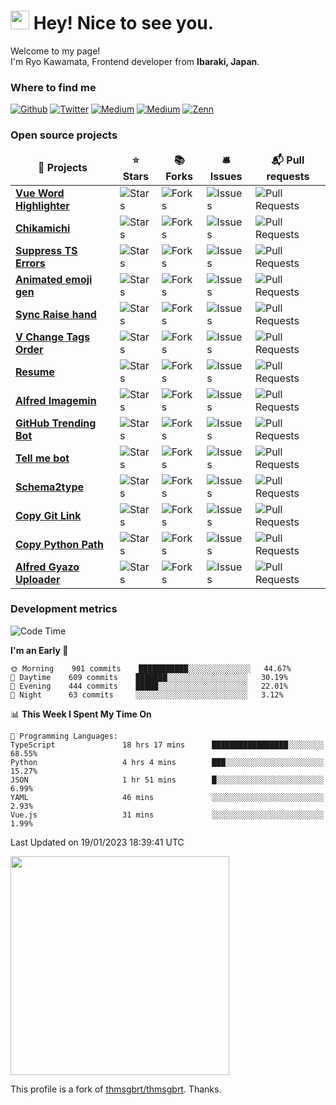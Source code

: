 <h1><img src="https://emojis.slackmojis.com/emojis/images/1531849430/4246/blob-sunglasses.gif?1531849430" width="30"/> Hey! Nice to see you.</h1>

<p>Welcome to my page! </br> I'm Ryo Kawamata, Frontend developer from <b>Ibaraki, Japan</b>.

<h3>Where to find me</h3>
<p>
<a href="https://github.com/kawamataryo" target="_blank"><img alt="Github" src="https://img.shields.io/badge/GitHub-%2312100E.svg?&style=for-the-badge&logo=Github&logoColor=white" /></a>
<a href="https://twitter.com/KawamataRyo" target="_blank"><img alt="Twitter" src="https://img.shields.io/badge/twitter-%231DA1F2.svg?&style=for-the-badge&logo=twitter&logoColor=white" /></a>
<a href="https://www.linkedin.com/in/ryo-kawamata-b4999b199/" target="_blank"><img alt="Medium" src="https://img.shields.io/badge/linkdin-0a66c2.svg?&style=for-the-badge&logo=linkedin&logoColor=white" /></a>
<a href="https://qiita.com/ryo2132" target="_blank"><img alt="Medium" src="https://img.shields.io/badge/qiita-55C500.svg?&style=for-the-badge&logo=qiita&logoColor=white" /></a>
<a href="https://zenn.dev/ryo_kawamata" target="_blank"><img alt="Zenn" src="https://img.shields.io/badge/Zenn-3EA8FF.svg?&style=for-the-badge&logo=Zenn&logoColor=white" /></a>
</p>

<h3>Open source projects</h3>
<table>
  <thead align="center">
    <tr border: none;>
      <td><b>🎁 Projects</b></td>
      <td><b>⭐ Stars</b></td>
      <td><b>📚 Forks</b></td>
      <td><b>🛎 Issues</b></td>
      <td><b>📬 Pull requests</b></td>
    </tr>
  </thead>
  <tbody>
    <tr>
      <td><a href="https://github.com/kawamataryo/vue-word-highlighter"><b>Vue Word Highlighter</b></a></td>
      <td><img alt="Stars" src="https://img.shields.io/github/stars/kawamataryo/vue-word-highlighter?style=flat-square&labelColor=343b41"/></td>
      <td><img alt="Forks" src="https://img.shields.io/github/forks/kawamataryo/vue-word-highlighter?style=flat-square&labelColor=343b41"/></td>
      <td><img alt="Issues" src="https://img.shields.io/github/issues/kawamataryo/vue-word-highlighter?style=flat-square&labelColor=343b41"/></td>
      <td><img alt="Pull Requests" src="https://img.shields.io/github/issues-pr/kawamataryo/vue-word-highlighter?style=flat-square&labelColor=343b41"/>     </td>
    </tr>
    <tr>
      <td><a href="https://github.com/kawamataryo/chikamichi"><b>Chikamichi</a></td>
      <td><img alt="Stars" src="https://img.shields.io/github/stars/kawamataryo/chikamichi?style=flat-square&labelColor=343b41"/></td>
      <td><img alt="Forks" src="https://img.shields.io/github/forks/kawamataryo/chikamichi?style=flat-square&labelColor=343b41"/></td>
      <td><img alt="Issues" src="https://img.shields.io/github/issues/kawamataryo/chikamichi?style=flat-square&labelColor=343b41"/></td>
      <td><img alt="Pull Requests" src="https://img.shields.io/github/issues-pr/kawamataryo/chikamichi?style=flat-square&labelColor=343b41"/></td>
	  </tr>
    <tr>
      <td><a href="https://github.com/kawamataryo/suppress-ts-errors"><b>Suppress TS Errors</b></a></td>
      <td><img alt="Stars" src="https://img.shields.io/github/stars/kawamataryo/suppress-ts-errors?style=flat-square&labelColor=343b41"/></td>
      <td><img alt="Forks" src="https://img.shields.io/github/forks/kawamataryo/suppress-ts-errors?style=flat-square&labelColor=343b41"/></td>
      <td><img alt="Issues" src="https://img.shields.io/github/issues/kawamataryo/suppress-ts-errors?style=flat-square&labelColor=343b41"/></td>
      <td><img alt="Pull Requests" src="https://img.shields.io/github/issues-pr/kawamataryo/suppress-ts-errors?style=flat-square&labelColor=343b41"/></td>
    </tr>
      <td><a href="https://github.com/kawamataryo/animated-emoji-gen"><b>Animated emoji gen</b></a></td>
      <td><img alt="Stars" src="https://img.shields.io/github/stars/kawamataryo/animated-emoji-gen?style=flat-square&labelColor=343b41"/></td>
      <td><img alt="Forks" src="https://img.shields.io/github/forks/kawamataryo/animated-emoji-gen?style=flat-square&labelColor=343b41"/></td>
      <td><img alt="Issues" src="https://img.shields.io/github/issues/kawamataryo/animated-emoji-gen?style=flat-square&labelColor=343b41"/></td>
      <td><img alt="Pull Requests" src="https://img.shields.io/github/issues-pr/kawamataryo/animated-emoji-gen?style=flat-square&labelColor=343b41"/></td>
    </tr>
    <tr>
      <td><a href="https://github.com/kawamataryo/sync-raise-hand"><b>Sync Raise hand</b></a></td>
      <td><img alt="Stars" src="https://img.shields.io/github/stars/kawamataryo/sync-raise-hand?style=flat-square&labelColor=343b41"/></td>
      <td><img alt="Forks" src="https://img.shields.io/github/forks/kawamataryo/sync-raise-hand?style=flat-square&labelColor=343b41"/></td>
      <td><img alt="Issues" src="https://img.shields.io/github/issues/kawamataryo/sync-raise-hand?style=flat-square&labelColor=343b41"/></td>
      <td><img alt="Pull Requests" src="https://img.shields.io/github/issues-pr/kawamataryo/sync-raise-hand?style=flat-square&labelColor=343b41"/></td>
    </tr>
    <tr>
      <td><a href="https://github.com/kawamataryo/v-change-tags-order"><b>V Change Tags Order</b></a></td>
      <td><img alt="Stars" src="https://img.shields.io/github/stars/kawamataryo/v-change-tags-order?style=flat-square&labelColor=343b41"/></td>
      <td><img alt="Forks" src="https://img.shields.io/github/forks/kawamataryo/v-change-tags-order?style=flat-square&labelColor=343b41"/></td>
      <td><img alt="Issues" src="https://img.shields.io/github/issues/kawamataryo/v-change-tags-order?style=flat-square&labelColor=343b41"/></td>
      <td><img alt="Pull Requests" src="https://img.shields.io/github/issues-pr/kawamataryo/v-change-tags-order?style=flat-square&labelColor=343b41"/></td>
    </tr>
    <tr>
      <td><a href="https://github.com/kawamataryo/resume"><b>Resume</b></a></td>
      <td><img alt="Stars" src="https://img.shields.io/github/stars/kawamataryo/resume?style=flat-square&labelColor=343b41"/></td>
      <td><img alt="Forks" src="https://img.shields.io/github/forks/kawamataryo/resume?style=flat-square&labelColor=343b41"/></td>
      <td><img alt="Issues" src="https://img.shields.io/github/issues/kawamataryo/resume?style=flat-square&labelColor=343b41"/></td>
      <td><img alt="Pull Requests" src="https://img.shields.io/github/issues-pr/kawamataryo/resume?style=flat-square&labelColor=343b41"/></td>
    </tr>
	  <tr>
      <td><a href="https://github.com/kawamataryo/alfred-imagemin"><b>Alfred Imagemin</b></a></td>
      <td><img alt="Stars" src="https://img.shields.io/github/stars/kawamataryo/alfred-imagemin?style=flat-square&labelColor=343b41"/></td>
      <td><img alt="Forks" src="https://img.shields.io/github/forks/kawamataryo/alfred-imagemin?style=flat-square&labelColor=343b41"/></td>
      <td><img alt="Issues" src="https://img.shields.io/github/issues/kawamataryo/alfred-imagemin?style=flat-square&labelColor=343b41"/></td>
      <td><img alt="Pull Requests" src="https://img.shields.io/github/issues-pr/kawamataryo/alfred-imagemin?style=flat-square&labelColor=343b41"/></td>
    </tr>
	  <tr>
      <td><a href="https://github.com/kawamataryo/github-trending-bot"><b>GitHub Trending Bot</b></a></td>
      <td><img alt="Stars" src="https://img.shields.io/github/stars/kawamataryo/github-trending-bot?style=flat-square&labelColor=343b41"/></td>
      <td><img alt="Forks" src="https://img.shields.io/github/forks/kawamataryo/github-trending-bot?style=flat-square&labelColor=343b41"/></td>
      <td><img alt="Issues" src="https://img.shields.io/github/issues/kawamataryo/github-trending-bot?style=flat-square&labelColor=343b41"/></td>
      <td><img alt="Pull Requests" src="https://img.shields.io/github/issues-pr/kawamataryo/github-trending-bot?style=flat-square&labelColor=343b41"/></td>
    </tr>
    <tr>
      <td><a href="https://github.com/kawamataryo/tell-me-bot"><b>Tell me bot</a></td>
      <td><img alt="Stars" src="https://img.shields.io/github/stars/kawamataryo/tell-me-bot?style=flat-square&labelColor=343b41"/></td>
      <td><img alt="Forks" src="https://img.shields.io/github/forks/kawamataryo/tell-me-bot?style=flat-square&labelColor=343b41"/></td>
      <td><img alt="Issues" src="https://img.shields.io/github/issues/kawamataryo/tell-me-bot?style=flat-square&labelColor=343b41"/></td>
      <td><img alt="Pull Requests" src="https://img.shields.io/github/issues-pr/kawamataryo/tell-me-bot?style=flat-square&labelColor=343b41"/></td>
	  </tr>
	  <tr>
      <td><a href="https://github.com/kawamataryo/schema2type"><b>Schema2type</b></a></td>
      <td><img alt="Stars" src="https://img.shields.io/github/stars/kawamataryo/schema2type?style=flat-square&labelColor=343b41"/></td>
      <td><img alt="Forks" src="https://img.shields.io/github/forks/kawamataryo/schema2type?style=flat-square&labelColor=343b41"/></td>
      <td><img alt="Issues" src="https://img.shields.io/github/issues/kawamataryo/schema2type?style=flat-square&labelColor=343b41"/></td>
      <td><img alt="Pull Requests" src="https://img.shields.io/github/issues-pr/kawamataryo/schema2type?style=flat-square&labelColor=343b41"/></td>
    </tr>
	  <tr>
      <td><a href="https://github.com/kawamataryo/copy-git-link"><b>Copy Git Link</b></a></td>
      <td><img alt="Stars" src="https://img.shields.io/github/stars/kawamataryo/copy-git-link?style=flat-square&labelColor=343b41"/></td>
      <td><img alt="Forks" src="https://img.shields.io/github/forks/kawamataryo/copy-git-link?style=flat-square&labelColor=343b41"/></td>
      <td><img alt="Issues" src="https://img.shields.io/github/issues/kawamataryo/copy-git-link?style=flat-square&labelColor=343b41"/></td>
      <td><img alt="Pull Requests" src="https://img.shields.io/github/issues-pr/kawamataryo/copy-git-link?style=flat-square&labelColor=343b41"/></td>
    </tr>
	  <tr>
      <td><a href="https://github.com/kawamataryo/copy-python-path"><b>Copy Python Path</b></a></td>
      <td><img alt="Stars" src="https://img.shields.io/github/stars/kawamataryo/copy-python-path?style=flat-square&labelColor=343b41"/></td>
      <td><img alt="Forks" src="https://img.shields.io/github/forks/kawamataryo/copy-python-path?style=flat-square&labelColor=343b41"/></td>
      <td><img alt="Issues" src="https://img.shields.io/github/issues/kawamataryo/copy-python-path?style=flat-square&labelColor=343b41"/></td>
      <td><img alt="Pull Requests" src="https://img.shields.io/github/issues-pr/kawamataryo/copy-python-path?style=flat-square&labelColor=343b41"/></td>
    </tr>
	  <tr>
      <td><a href="https://github.com/kawamataryo/alfred-gyazo-uploader"><b>Alfred Gyazo Uploader</b></a></td>
      <td><img alt="Stars" src="https://img.shields.io/github/stars/kawamataryo/alfred-gyazo-uploader?style=flat-square&labelColor=343b41"/></td>
      <td><img alt="Forks" src="https://img.shields.io/github/forks/kawamataryo/alfred-gyazo-uploader?style=flat-square&labelColor=343b41"/></td>
      <td><img alt="Issues" src="https://img.shields.io/github/issues/kawamataryo/alfred-gyazo-uploader?style=flat-square&labelColor=343b41"/></td>
      <td><img alt="Pull Requests" src="https://img.shields.io/github/issues-pr/kawamataryo/alfred-gyazo-uploader?style=flat-square&labelColor=343b41"/></td>
    </tr>
  </tbody>
</table>

<h3>Development metrics</h3>

<!--START_SECTION:waka-->
![Code Time](http://img.shields.io/badge/Code%20Time-3%2C174%20hrs%2054%20mins-blue)

**I'm an Early 🐤** 

```text
🌞 Morning    901 commits    ███████████░░░░░░░░░░░░░░   44.67% 
🌆 Daytime    609 commits    ███████░░░░░░░░░░░░░░░░░░   30.19% 
🌃 Evening    444 commits    █████░░░░░░░░░░░░░░░░░░░░   22.01% 
🌙 Night      63 commits     ░░░░░░░░░░░░░░░░░░░░░░░░░   3.12%

```


📊 **This Week I Spent My Time On** 

```text
💬 Programming Languages: 
TypeScript               18 hrs 17 mins      █████████████████░░░░░░░░   68.55% 
Python                   4 hrs 4 mins        ███░░░░░░░░░░░░░░░░░░░░░░   15.27% 
JSON                     1 hr 51 mins        █░░░░░░░░░░░░░░░░░░░░░░░░   6.99% 
YAML                     46 mins             ░░░░░░░░░░░░░░░░░░░░░░░░░   2.93% 
Vue.js                   31 mins             ░░░░░░░░░░░░░░░░░░░░░░░░░   1.99%

```


 Last Updated on 19/01/2023 18:39:41 UTC
<!--END_SECTION:waka-->

<!--START_SECTION:lapras-card-->
<a href="https://lapras.com/public/kawamataryo" target="_blank" rel="noopener noreferrer"><img src="https://lapras-card-generator.vercel.app/api/svg?e=4.26&b=3.48&i=4.05&b1=%23020E27&b2=%230E5593&i1=%23030E21&i2=%231688BF&l=en" width="350" ></a>
<!--END_SECTION:lapras-card-->



This profile is a fork of [thmsgbrt/thmsgbrt](https://github.com/thmsgbrt). Thanks.
